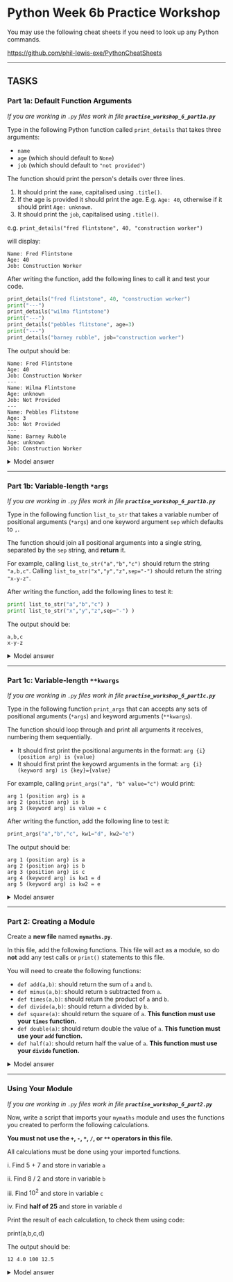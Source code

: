 # Python Week 6b Practice Workshop

You may use the following cheat sheets if you need to look up any Python commands.

https://github.com/phil-lewis-exe/PythonCheatSheets

---

## TASKS

### Part 1a: Default Function Arguments

*If you are working in `.py` files work in file **`practise_workshop_6_part1a.py`***

Type in the following Python function called `print_details` that takes three arguments:
- `name`
- `age` (which should default to `None`)
- `job` (which should default to `"not provided"`)

The function should print the person's details over three lines.
1.  It should print the `name`, capitalised using `.title()`.
2.  If the age is provided it should print the age. E.g. `Age: 40`, otherwise if it should print `Age: unknown`.
3.  It should print the `job`, capitalised using `.title()`.

e.g. `print_details("fred flintstone", 40, "construction worker")`

will display:

```
Name: Fred Flintstone
Age: 40
Job: Construction Worker
```


After writing the function, add the following lines to call it and test your code.

```python
print_details("fred flintstone", 40, "construction worker")
print("---")
print_details("wilma flintstone")
print("---")
print_details("pebbles flitstone", age=3)
print("---")
print_details("barney rubble", job="construction worker")
```

The output should be:

```
Name: Fred Flintstone
Age: 40
Job: Construction Worker
---
Name: Wilma Flintstone
Age: unknown
Job: Not Provided
---
Name: Pebbles Flitstone
Age: 3
Job: Not Provided
---
Name: Barney Rubble
Age: unknown
Job: Construction Worker
```

<details><summary>Model answer</summary>
    
```python
def print_details(name, age=None, job="not provided"):
    print(f"Name: {name.title()}")
    if age is not None:
        print(f"Age: {age}")
    else:
        print(f"Age: unknown")
    print(f"Job: {job.title()}")
```

</details>

---

### Part 1b: Variable-length `*args`

*If you are working in `.py` files work in file **`practise_workshop_6_part1b.py`***

Type in the following function `list_to_str` that takes a variable number of positional arguments (`*args`) and one keyword argument `sep` which defaults to `,`.

The function should join all positional arguments into a single string, separated by the `sep` string, and **return** it.

For example, calling `list_to_str("a","b","c")` should return the string `"a,b,c"`.
Calling `list_to_str("x","y","z",sep="-")` should return the string `"x-y-z"`.


After writing the function, add the following lines to test it:

```python
print( list_to_str("a","b","c") )
print( list_to_str("x","y","z",sep="-") )
```

The output should be:

```
a,b,c
x-y-z
```

<details><summary>Model answer</summary>

```python
def list_to_str(*args, sep=","):
    mystr = ""
    first = True
    for item in args:
        if first:
            first = False
        else:
            mystr = mystr + sep
        mystr = mystr + item
    return mystr
```

</details>

---

### Part 1c: Variable-length `**kwargs`

*If you are working in `.py` files work in file **`practise_workshop_6_part1c.py`***

Type in the following function `print_args` that can accepts any sets of positional arguments (`*args`) and keyword arguments (`**kwargs`).

The function should loop through and print all arguments it receives, numbering them sequentially.
-   It should first print the positional arguments in the format: `arg {i} (position arg) is {value}`
-   It should first print the keyowrd arguments in the format:  `arg {i} (keyword arg) is {key}={value}`

For example, calling `print_args("a", "b" value="c")` would print:

```
arg 1 (position arg) is a
arg 2 (position arg) is b
arg 3 (keyword arg) is value = c
```


After writing the function, add the following line to test it:

```python
print_args("a","b","c", kw1="d", kw2="e")
```

The output should be:

```
arg 1 (position arg) is a
arg 2 (position arg) is b
arg 3 (position arg) is c
arg 4 (keyword arg) is kw1 = d
arg 5 (keyword arg) is kw2 = e
```

<details><summary>Model answer</summary>

```python
def print_args(*args, **kwargs):
    i = 1
    for arg in args:
        print(f"arg {i} (position arg) is {arg}")
        i=i+1
    for k in kwargs.keys():
        print(f"arg {i} (keyword arg) is {k} = {kwargs[k]}" )
        i=i+1
```

</details>

---

### Part 2: Creating a Module

Create a **new file** named **`mymaths.py`**.

In this file, add the following functions. This file will act as a module, so do **not** add any test calls or `print()` statements to this file.

You will need to create the following functions:
- `def add(a,b)`: should return the sum of `a` and `b`.
- `def minus(a,b)`: should return `b` subtracted from `a`.
- `def times(a,b)`: should return the product of `a` and `b`.
- `def divide(a,b)`: should return `a` divided by `b`.
- `def square(a)`: should return the square of `a`. **This function must use your `times` function.**
- `def double(a)`: should return double the value of `a`. **This function must use your `add` function.**
- `def half(a)`: should return half the value of `a`. **This function must use your `divide` function.**

<details><summary>Model answer</summary>

```python
# saved in file mymaths.py
def add(a,b):
    return a+b

def minus(a,b):
    return a-b

def times(a,b):
    return a*b

def divide(a,b):
    return a/b

def square(a):
    return times(a,a)

def double(a):
    return add(a,a)

def half(a):
    return divide(a,2)
```

</details>

---

### Using Your Module

*If you are working in `.py` files work in file **`practise_workshop_6_part2.py`***

Now, write a script that imports your `mymaths` module and uses the functions you created to perform the following calculations.

**You must not use the `+`, `-`, `*`, `/`, or `**` operators in this file.** 

All calculations must be done using your imported functions.

i. Find 5 + 7 and store in variable `a`

ii. Find 8 / 2 and store in variable `b`

iii. Find $10^2$ and store in variable `c`

iv. Find **half of 25** and store in variable `d`

Print the result of each calculation, to check them using code:

print(a,b,c,d)


The output should be:

```
12 4.0 100 12.5
```

<details><summary>Model answer</summary>

```python
import mymaths

# a = 5 + 7 
a = mymaths.add(5, 7)

# b = 8 / 2
b = mymaths.divide(8, 2)

# c = 10**2
c = mymaths.square(10)

# d = half of 25
d = mymaths.half(25)
print(a,b,c,d)
```

</details>
